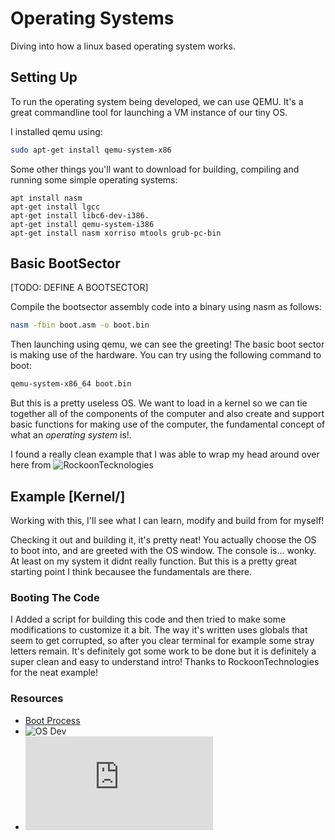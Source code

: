 # Operating Systems
Diving into how a linux based operating system works. 

## Setting Up
To run the operating system being developed, we can use QEMU. It's a great commandline tool for launching a VM instance of our tiny OS.

I installed qemu using:
```bash
sudo apt-get install qemu-system-x86
```

Some other things you'll want to download for building, compiling and running some simple operating systems:
```
apt install nasm
apt-get install lgcc
apt-get install libc6-dev-i386.
apt-get install qemu-system-i386
apt-get install nasm xorriso mtools grub-pc-bin
```

## Basic BootSector

[TODO: DEFINE A BOOTSECTOR]

Compile the bootsector assembly code into a binary using nasm as follows:
```bash
nasm -fbin boot.asm -o boot.bin
```
Then launching using qemu, we can see the greeting! The basic boot sector is making use of the hardware. You can try using the following command to boot:
```bash
qemu-system-x86_64 boot.bin 
```

But this is a pretty useless OS. We want to load in a kernel so we can tie together all of the components of the computer and also create and support basic functions for making use of the computer, the fundamental concept of what an *operating system* is!.

I found a really clean example that I was able to wrap my head around over here from ![RockoonTecknologies](https://github.com/RockoonTechnologies/Kernel)


## Example [Kernel/]
Working with this, I'll see what I can learn, modify and build from for myself!

Checking it out and building it, it's pretty neat! You actually choose the OS to boot into, and are greeted with the OS window. The console is... wonky. At least on my system it didnt really function. But this is a pretty great starting point I think becausee the fundamentals are there.

### Booting The Code 
I Added a script for building this code and then tried to make some modifications to customize it a bit. The way it's written uses globals that seem to get corrupted, so after you clear terminal for example some stray letters remain. It's definitely got some work to be done but it is definitely a super clean and easy to understand intro! Thanks to RockoonTechnologies for the neat example! 




### Resources 
- [Boot Process](https://web.mit.edu/rhel-doc/4/RH-DOCS/rhel-rg-en-4/s1-boot-init-shutdown-process.html)
- ![OS Dev](https://github.com/cirosantilli/x86-bare-metal-examples/tree/master/multiboot/osdev)
- ![Low Level Programming](http://as6edriver.sourceforge.net/Parallel-Port-Programming-HOWTO/parallel-port-programming-howto.html)